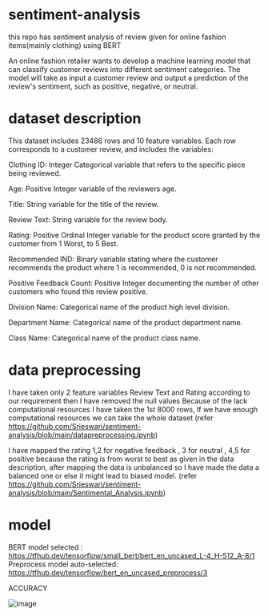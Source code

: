 
# sentiment-analysis
this repo has sentiment analysis of review given for online fashion items(mainly clothing) using BERT

An online fashion retailer wants to develop a machine learning model that can classify customer reviews into different sentiment categories. The model will take as input a customer review and output a prediction of the review's sentiment, such as positive, negative, or neutral.

# dataset description 

This dataset includes 23486 rows and 10 feature variables. Each row corresponds to a customer review, and includes the variables:

Clothing ID: Integer Categorical variable that refers to the specific piece being reviewed.

Age: Positive Integer variable of the reviewers age.

Title: String variable for the title of the review.

Review Text: String variable for the review body.

Rating: Positive Ordinal Integer variable for the product score granted by the customer from 1 Worst, to 5 Best.

Recommended IND: Binary variable stating where the customer recommends the product where 1 is recommended, 0 is not recommended.

Positive Feedback Count: Positive Integer documenting the number of other customers who found this review positive.

Division Name: Categorical name of the product high level division.

Department Name: Categorical name of the product department name.

Class Name: Categorical name of the product class name.


# data preprocessing 

I have taken only 2 feature variables Review Text and Rating according to our requirement then I have removed the null values Because of the lack computational resources I have taken the 1st 8000 rows, If we have enough computational resources we can take the whole dataset (refer https://github.com/Srieswari/sentiment-analysis/blob/main/datapreprocessing.ipynb)

I have mapped the rating 1,2 for negative feedback , 3 for neutral , 4,5 for positive because the rating is from worst to best as given in the data description, after mapping the data is unbalanced so I have made the data a balanced one or else it might lead to biased model. (refer https://github.com/Srieswari/sentiment-analysis/blob/main/Sentimental_Analysis.ipynb)

# model 

BERT model selected           : https://tfhub.dev/tensorflow/small_bert/bert_en_uncased_L-4_H-512_A-8/1
Preprocess model auto-selected: https://tfhub.dev/tensorflow/bert_en_uncased_preprocess/3



ACCURACY


![image](https://github.com/Srieswari/sentiment-analysis/assets/99708903/706df4ce-7706-4db3-b26b-f825d539bf16)

